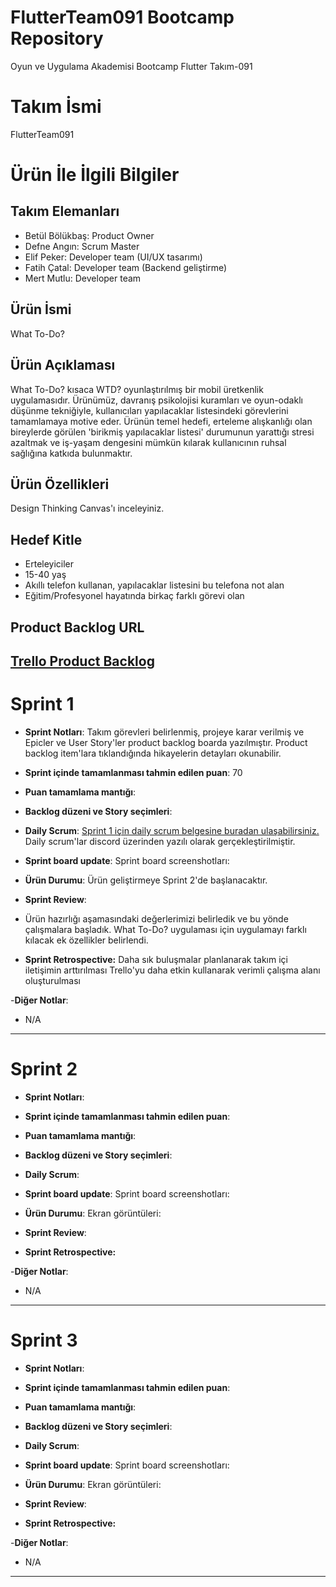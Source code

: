# FlutterTeam091 Bootcamp Repository
Oyun ve Uygulama Akademisi Bootcamp Flutter Takım-091 

# **Takım İsmi**

FlutterTeam091

# Ürün İle İlgili Bilgiler

## Takım Elemanları

- Betül Bölükbaş: Product Owner
- Defne Angın: Scrum Master
- Elif Peker: Developer team (UI/UX tasarımı)
- Fatih Çatal: Developer team (Backend geliştirme)
- Mert Mutlu: Developer team

## Ürün İsmi

What To-Do?

## Ürün Açıklaması

What To-Do? kısaca WTD? oyunlaştırılmış bir mobil üretkenlik uygulamasıdır. Ürünümüz, davranış psikolojisi kuramları ve oyun-odaklı düşünme tekniğiyle, kullanıcıları yapılacaklar listesindeki görevlerini tamamlamaya motive eder. Ürünün temel hedefi, erteleme alışkanlığı olan bireylerde görülen 'birikmiş yapılacaklar listesi' durumunun yarattığı stresi azaltmak ve iş-yaşam dengesini mümkün kılarak kullanıcının ruhsal sağlığına katkıda bulunmaktır.

## Ürün Özellikleri

Design Thinking Canvas'ı inceleyiniz.

## Hedef Kitle

- Erteleyiciler
- 15-40 yaş
- Akıllı telefon kullanan, yapılacaklar listesini bu telefona not alan
- Eğitim/Profesyonel hayatında birkaç farklı görevi olan

## Product Backlog URL

[Trello Product Backlog](https://trello.com/invite/b/VZcQccu3/576aae3de334fc50a049f1db52c9db85/wtd-product-backlog)
---

# Sprint 1

- **Sprint Notları**: Takım görevleri belirlenmiş, projeye karar verilmiş ve Epicler ve User Story'ler product backlog boarda yazılmıştır. Product backlog item'lara tıklandığında hikayelerin detayları okunabilir.

- **Sprint içinde tamamlanması tahmin edilen puan**: 
70

- **Puan tamamlama mantığı**:

- **Backlog düzeni ve Story seçimleri**: 


- **Daily Scrum**: [Sprint 1 için daily scrum belgesine buradan ulaşabilirsiniz.](https://docs.google.com/document/d/1DSeoj0IPGtL-suErZNaE9jIYqy4eEtH-nxACXVVoLkE/edit?usp=sharing)
Daily scrum'lar discord üzerinden yazılı olarak gerçekleştirilmiştir.

- **Sprint board update**: Sprint board screenshotları: 


- **Ürün Durumu**:
Ürün geliştirmeye Sprint 2'de başlanacaktır.


- **Sprint Review**: 
- Ürün hazırlığı aşamasındaki değerlerimizi belirledik ve bu yönde çalışmalara başladık. What To-Do? uygulaması için uygulamayı farklı kılacak ek özellikler belirlendi.


- **Sprint Retrospective:**
Daha sık buluşmalar planlanarak takım içi iletişimin arttırılması
Trello'yu daha etkin kullanarak verimli çalışma alanı oluşturulması

-**Diğer Notlar**:
- N/A

---

# Sprint 2

- **Sprint Notları**: 

- **Sprint içinde tamamlanması tahmin edilen puan**:

- **Puan tamamlama mantığı**:

- **Backlog düzeni ve Story seçimleri**: 


- **Daily Scrum**: 

- **Sprint board update**: Sprint board screenshotları: 


- **Ürün Durumu**: Ekran görüntüleri:


- **Sprint Review**: 


- **Sprint Retrospective:**


-**Diğer Notlar**:
- N/A


---

# Sprint 3

- **Sprint Notları**: 

- **Sprint içinde tamamlanması tahmin edilen puan**:

- **Puan tamamlama mantığı**:

- **Backlog düzeni ve Story seçimleri**: 


- **Daily Scrum**: 

- **Sprint board update**: Sprint board screenshotları: 


- **Ürün Durumu**: Ekran görüntüleri:


- **Sprint Review**: 


- **Sprint Retrospective:**


-**Diğer Notlar**:
- N/A


---
